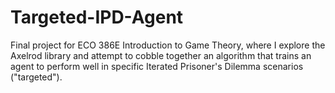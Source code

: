 # Targeted-IPD-Agent
Final project for ECO 386E Introduction to Game Theory, where I explore the Axelrod library and attempt to cobble together an algorithm that trains an agent to perform well in specific Iterated Prisoner's Dilemma scenarios ("targeted").
